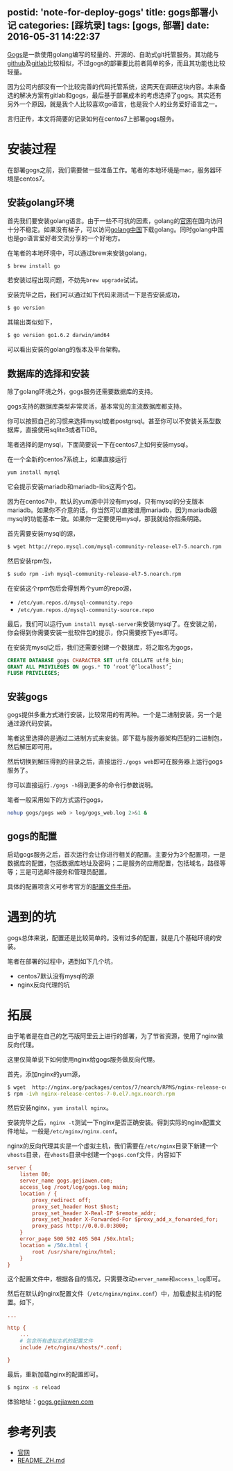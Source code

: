 postid: 'note-for-deploy-gogs'
title: gogs部署小记
categories: [踩坑录]
tags: [gogs, 部署]
date: 2016-05-31 14:22:37
---

[Gogs](http://gogs.io)是一款使用golang编写的轻量的、开源的、自助式git托管服务。其功能与[github](http://github.com)及[gitlab](http://gitlab.com)比较相似，不过gogs的部署要比前者简单的多，而且其功能也比较轻量。

因为公司内部没有一个比较完善的代码托管系统，这两天在调研这块内容。本来备选的解决方案有gitlab和gogs，最后基于部署成本的考虑选择了gogs。其实还有另外一个原因，就是我个人比较喜欢go语言，也是我个人的业务爱好语言之一。

言归正传，本文将简要的记录如何在centos7上部署gogs服务。

# 安装过程

在部署gogs之前，我们需要做一些准备工作。笔者的本地环境是mac，服务器环境是centos7。

## 安装golang环境

首先我们要安装golang语言。由于一些不可抗的因素，golang的[官网](https://golang.org/)在国内访问十分不稳定。如果没有梯子，可以访问[golang中国](http://golangtc.com/)下载golang。同时golang中国也是go语言爱好者交流分享的一个好地方。

在笔者的本地环境中，可以通过brew来安装golang，

```bash
$ brew install go
```

若安装过程出现问题，不妨先`brew upgrade`试试。

安装完毕之后，我们可以通过如下代码来测试一下是否安装成功，

```bash
$ go version
```

其输出类似如下，

```bash
$ go version go1.6.2 darwin/amd64
```

可以看出安装的golang的版本及平台架构。

## 数据库的选择和安装

除了golang环境之外，gogs服务还需要数据库的支持。

gogs支持的数据库类型非常灵活，基本常见的主流数据库都支持。

你可以按照自己的习惯来选择mysql或者postgrsql。甚至你可以不安装关系型数据库，直接使用sqlite3或者TiDB。

笔者选择的是mysql，下面简要说一下在centos7上如何安装mysql。

在一个全新的centos7系统上，如果直接运行

```bash
yum install mysql
```

它会提示安装mariadb和mariadb-libs这两个包。

因为在centos7中，默认的yum源中并没有mysql，只有mysql的分支版本mariadb。如果你不介意的话，你当然可以直接谁用mariadb，因为mariadb跟mysql的功能基本一致。如果你一定要使用mysql，那我就给你指条明路。

首先需要安装mysql的源，

```bash
$ wget http://repo.mysql.com/mysql-community-release-el7-5.noarch.rpm
```

然后安装rpm包，

```bash
$ sudo rpm -ivh mysql-community-release-el7-5.noarch.rpm
```

在安装这个rpm包后会得到两个yum的repo源，

- `/etc/yum.repos.d/mysql-community.repo`
- `/etc/yum.repos.d/mysql-community-source.repo`

最后，我们可以运行`yum install mysql-server`来安装mysql了。在安装之前，你会得到你需要安装一批软件包的提示，你只需要按下yes即可。

在安装完mysql之后，我们还需要创建一个数据库，将之取名为gogs，

```sql
CREATE DATABASE gogs CHARACTER SET utf8 COLLATE utf8_bin;
GRANT ALL PRIVILEGES ON gogs.* TO ‘root’@‘localhost’;
FLUSH PRIVILEGES;
```

## 安装gogs

gogs提供多重方式进行安装，比较常用的有两种。一个是二进制安装，另一个是通过源代码安装。

笔者这里选择的是通过二进制方式来安装。即下载与服务器架构匹配的二进制包，然后解压即可用。

然后切换到解压得到的目录之后，直接运行`./gogs web`即可在服务器上运行gogs服务了。

你可以直接运行`./gogs -h`得到更多的命令行参数说明。

笔者一般采用如下的方式运行gogs，

```bash
nohup gogs/gogs web > log/gogs_web.log 2>&1 &
```

## gogs的配置

启动gogs服务之后，首次运行会让你进行相关的配置。主要分为3个配置项，一是数据库的配置，包括数据库地址及密码；二是服务的应用配置，包括域名，路径等等；三是可选邮件服务和管理员配置。

具体的配置项含义可参考官方的[配置文件手册](https://gogs.io/docs/advanced/configuration_cheat_sheet)。

# 遇到的坑

gogs总体来说，配置还是比较简单的。没有过多的配置，就是几个基础环境的安装。

笔者在部署的过程中，遇到如下几个坑，

- centos7默认没有mysql的源
- nginx反向代理的坑


# 拓展

由于笔者是在自己的乞丐版阿里云上进行的部署，为了节省资源，使用了nginx做反向代理。

这里仅简单说下如何使用nginx给gogs服务做反向代理。

首先，添加nginx的yum源，

```bash
$ wget  http://nginx.org/packages/centos/7/noarch/RPMS/nginx-release-centos-7-0.el7.ngx.noarch.rpm
$ rpm -ivh nginx-release-centos-7-0.el7.ngx.noarch.rpm
```

然后安装nginx，`yum install nginx`。

安装完毕之后，`nginx -t`测试一下nginx是否正确安装。得到实际的nginx配置文件地址。一般是`/etc/nginx/nginx.conf`。

nginx的反向代理其实是一个虚拟主机，我们需要在`/etc/nginx`目录下新建一个`vhosts`目录，在`vhosts`目录中创建一个`gogs.conf`文件，内容如下

```ini
server {
    listen 80;
    server_name gogs.gejiawen.com;
    access_log /root/log/gogs.log main;
    location / {
        proxy_redirect off;
        proxy_set_header Host $host;
        proxy_set_header X-Real-IP $remote_addr;
        proxy_set_header X-Forwarded-For $proxy_add_x_forwarded_for;
        proxy_pass http://0.0.0.0:3000;
    }
    error_page 500 502 405 504 /50x.html;
    location = /50x.html {
        root /usr/share/nginx/html;
    }
}
```

这个配置文件中，根据各自的情况，只需要改动`server_name`和`access_log`即可。

然后在默认的nginx配置文件（`/etc/nginx/nginx.conf`）中，加载虚拟主机的配置。如下，

```ini
...

http {
    ...
    # 包含所有虚拟主机的配置文件
    include /etc/nginx/vhosts/*.conf;

}
```

最后，重新加载nginx的配置即可。

```bash
$ nginx -s reload
```

体验地址：[gogs.gejiawen.com](http://gogs.gejiawen.com)


# 参考列表

- [官网](http://gogs.io)
- [README_ZH.md](https://github.com/gogits/gogs/blob/master/README_ZH.md)



